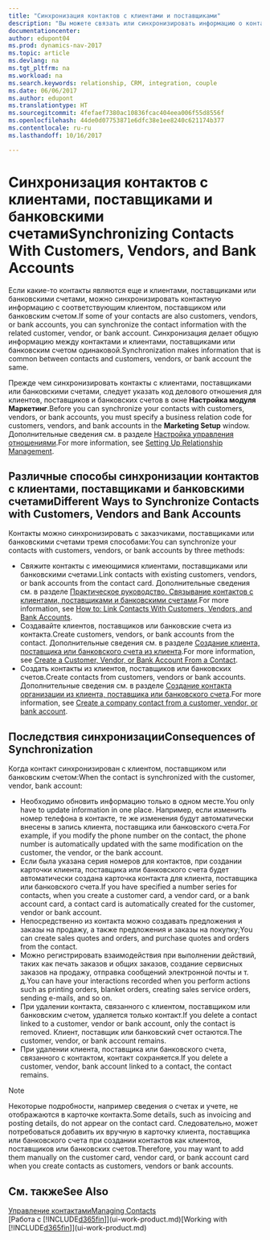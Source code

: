 ```yaml
---
title: "Синхронизация контактов с клиентами и поставщиками"
description: "Вы можете связать или синхронизировать информацию о контактах, т. е. о клиентах, поставщиках или банковских счетах, чтобы централизованно обновлять эту информацию."
documentationcenter: 
author: edupont04
ms.prod: dynamics-nav-2017
ms.topic: article
ms.devlang: na
ms.tgt_pltfrm: na
ms.workload: na
ms.search.keywords: relationship, CRM, integration, couple
ms.date: 06/06/2017
ms.author: edupont
ms.translationtype: HT
ms.sourcegitcommit: 4fefaef7380ac10836fcac404eea006f55d8556f
ms.openlocfilehash: 44de0d07753871e6dfc38e1ee8240c621174b377
ms.contentlocale: ru-ru
ms.lasthandoff: 10/16/2017

---
```

# <a name="synchronizing-contacts-with-customers-vendors-and-bank-accounts"></a><span data-ttu-id="9f571-103">Синхронизация контактов с клиентами, поставщиками и банковскими счетами</span><span class="sxs-lookup"><span data-stu-id="9f571-103">Synchronizing Contacts With Customers, Vendors, and Bank Accounts</span></span>
<span data-ttu-id="9f571-104">Если какие-то контакты являются еще и клиентами, поставщиками или банковскими счетами, можно синхронизировать контактную информацию с соответствующим клиентом, поставщиком или банковским счетом.</span><span class="sxs-lookup"><span data-stu-id="9f571-104">If some of your contacts are also customers, vendors, or bank accounts, you can synchronize the contact information with the related customer, vendor, or bank account.</span></span> <span data-ttu-id="9f571-105">Синхронизация делает общую информацию между контактами и клиентами, поставщиками или банковским счетом одинаковой.</span><span class="sxs-lookup"><span data-stu-id="9f571-105">Synchronization makes information that is common between contacts and customers, vendors, or bank account the same.</span></span>  

<span data-ttu-id="9f571-106">Прежде чем синхронизировать контакты с клиентами, поставщиками или банковскими счетами, следует указать код делового отношения для клиентов, поставщиков и банковских счетов в окне **Настройка модуля Маркетинг**.</span><span class="sxs-lookup"><span data-stu-id="9f571-106">Before you can synchronize your contacts with customers, vendors, or bank accounts, you must specify a business relation code for customers, vendors, and bank accounts in the **Marketing Setup** window.</span></span> <span data-ttu-id="9f571-107">Дополнительные сведения см. в разделе [Настройка управления отношениями](marketing-setup-marketing.md).</span><span class="sxs-lookup"><span data-stu-id="9f571-107">For more information, see [Setting Up Relationship Management](marketing-setup-marketing.md).</span></span>

## <a name="different-ways-to-synchronize-contacts-with-customers-vendors-and-bank-accounts"></a><span data-ttu-id="9f571-108">Различные способы синхронизации контактов с клиентами, поставщиками и банковскими счетами</span><span class="sxs-lookup"><span data-stu-id="9f571-108">Different Ways to Synchronize Contacts with Customers, Vendors and Bank Accounts</span></span>
<span data-ttu-id="9f571-109">Контакты можно синхронизировать с заказчиками, поставщиками или банковскими счетами тремя способами:</span><span class="sxs-lookup"><span data-stu-id="9f571-109">You can synchronize your contacts with customers, vendors, or bank accounts by three methods:</span></span>

* <span data-ttu-id="9f571-110">Свяжите контакты с имеющимися клиентами, поставщиками или банковскими счетами.</span><span class="sxs-lookup"><span data-stu-id="9f571-110">Link contacts with existing customers, vendors, or bank accounts from the contact card.</span></span> <span data-ttu-id="9f571-111">Дополнительные сведения см. в разделе [Практическое руководство. Связывание контактов с клиентами, поставщиками и банковскими счетами](marketing-how-link-contact.md).</span><span class="sxs-lookup"><span data-stu-id="9f571-111">For more information, see [How to: Link Contacts With Customers, Vendors, and Bank Accounts](marketing-how-link-contact.md).</span></span>
* <span data-ttu-id="9f571-112">Создавайте клиентов, поставщиков или банковские счета из контакта.</span><span class="sxs-lookup"><span data-stu-id="9f571-112">Create customers, vendors, or bank accounts from the contact.</span></span> <span data-ttu-id="9f571-113">Дополнительные сведения см. в разделе [Создание клиента, поставщика или банковского счета из клиента](marketing-how-create-contacts-new-customers-vendors-bank-accounts.md).</span><span class="sxs-lookup"><span data-stu-id="9f571-113">For more information, see [Create a Customer, Vendor, or Bank Account From a Contact](marketing-how-create-contacts-new-customers-vendors-bank-accounts.md).</span></span>
* <span data-ttu-id="9f571-114">Создать контакты из клиентов, поставщиков или банковских счетов.</span><span class="sxs-lookup"><span data-stu-id="9f571-114">Create contacts from customers, vendors or bank accounts.</span></span> <span data-ttu-id="9f571-115">Дополнительные сведения см. в разделе [Создание контакта организации из клиента, поставщика или банковского счета](marketing-how-create-contact-companies.md).</span><span class="sxs-lookup"><span data-stu-id="9f571-115">For more information, see [Create a company contact from a customer, vendor, or bank account](marketing-how-create-contact-companies.md).</span></span>

## <a name="consequences-of-synchronization"></a><span data-ttu-id="9f571-116">Последствия синхронизации</span><span class="sxs-lookup"><span data-stu-id="9f571-116">Consequences of Synchronization</span></span>
<span data-ttu-id="9f571-117">Когда контакт синхронизирован с клиентом, поставщиком или банковским счетом:</span><span class="sxs-lookup"><span data-stu-id="9f571-117">When the contact is synchronized with the customer, vendor, bank account:</span></span>

* <span data-ttu-id="9f571-118">Необходимо обновить информацию только в одном месте.</span><span class="sxs-lookup"><span data-stu-id="9f571-118">You only have to update information in one place.</span></span> <span data-ttu-id="9f571-119">Например, если изменить номер телефона в контакте, те же изменения будут автоматически внесены в запись клиента, поставщика или банковского счета.</span><span class="sxs-lookup"><span data-stu-id="9f571-119">For example, if you modify the phone number on the contact, the phone number is automatically updated with the same modification on the customer, the vendor, or the bank account.</span></span>
* <span data-ttu-id="9f571-120">Если была указана серия номеров для контактов, при создании карточки клиента, поставщика или банковского счета будет автоматически создана карточка контакта для клиента, поставщика или банковского счета.</span><span class="sxs-lookup"><span data-stu-id="9f571-120">If you have specified a number series for contacts, when you create a customer card, a vendor card, or a bank account card, a contact card is automatically created for the customer, vendor or bank account.</span></span>
* <span data-ttu-id="9f571-121">Непосредственно из контакта можно создавать предложения и заказы на продажу, а также предложения и заказы на покупку;</span><span class="sxs-lookup"><span data-stu-id="9f571-121">You can create sales quotes and orders, and purchase quotes and orders from the contact.</span></span>
* <span data-ttu-id="9f571-122">Можно регистрировать взаимодействия при выполнении действий, таких как печать заказов и общих заказов, создание сервисных заказов на продажу, отправка сообщений электронной почты и т. д.</span><span class="sxs-lookup"><span data-stu-id="9f571-122">You can have your interactions recorded when you perform actions such as printing orders, blanket orders, creating sales service orders, sending e-mails, and so on.</span></span>
* <span data-ttu-id="9f571-123">При удалении контакта, связанного с клиентом, поставщиком или банковским счетом, удаляется только контакт.</span><span class="sxs-lookup"><span data-stu-id="9f571-123">If you delete a contact linked to a customer, vendor or bank account, only the contact is removed.</span></span> <span data-ttu-id="9f571-124">Клиент, поставщик или банковский счет остаются.</span><span class="sxs-lookup"><span data-stu-id="9f571-124">The customer, vendor, or bank account remains.</span></span>
* <span data-ttu-id="9f571-125">При удалении клиента, поставщика или банковского счета, связанного с контактом, контакт сохраняется.</span><span class="sxs-lookup"><span data-stu-id="9f571-125">If you delete a customer, vendor, bank account linked to a contact, the contact remains.</span></span>

> [!NOTE]  
>   <span data-ttu-id="9f571-126">Некоторые подробности, например сведения о счетах и учете, не отображаются в карточке контакта.</span><span class="sxs-lookup"><span data-stu-id="9f571-126">Some details, such as invoicing and posting details, do not appear on the contact card.</span></span> <span data-ttu-id="9f571-127">Следовательно, может потребоваться добавить их вручную в карточку клиента, поставщика или банковского счета при создании контактов как клиентов, поставщиков или банковских счетов.</span><span class="sxs-lookup"><span data-stu-id="9f571-127">Therefore, you may want to add them manually on the customer card, vendor card, or bank account card when you create contacts as customers, vendors or bank accounts.</span></span>

## <a name="see-also"></a><span data-ttu-id="9f571-128">См. также</span><span class="sxs-lookup"><span data-stu-id="9f571-128">See Also</span></span>
[<span data-ttu-id="9f571-129">Управление контактами</span><span class="sxs-lookup"><span data-stu-id="9f571-129">Managing Contacts</span></span>](marketing-contacts.md)  
<span data-ttu-id="9f571-130">[Работа с [!INCLUDE[d365fin](includes/d365fin_md.md)]](ui-work-product.md)</span><span class="sxs-lookup"><span data-stu-id="9f571-130">[Working with [!INCLUDE[d365fin](includes/d365fin_md.md)]](ui-work-product.md)</span></span>

